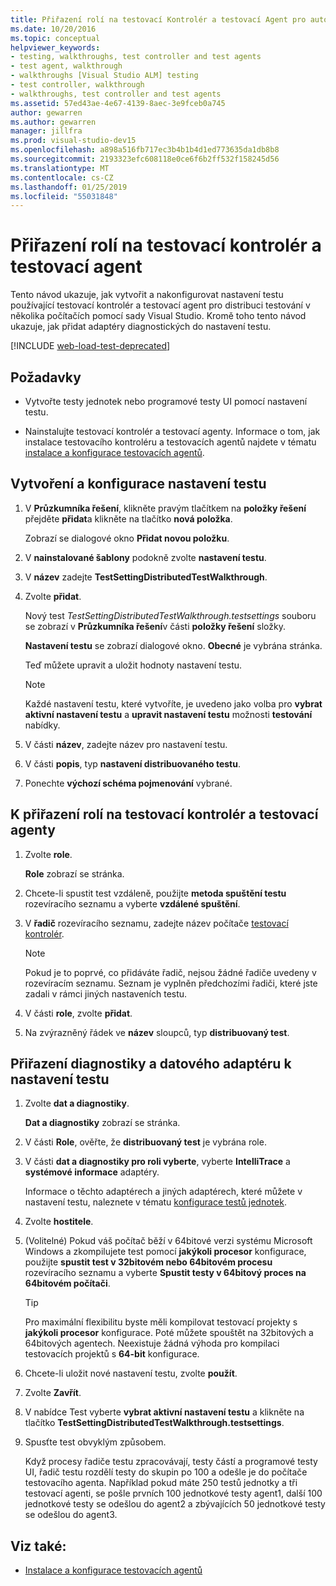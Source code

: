 ```yaml
---
title: Přiřazení rolí na testovací Kontrolér a testovací Agent pro automatizované testování
ms.date: 10/20/2016
ms.topic: conceptual
helpviewer_keywords:
- testing, walkthroughs, test controller and test agents
- test agent, walkthrough
- walkthroughs [Visual Studio ALM] testing
- test controller, walkthrough
- walkthroughs, test controller and test agents
ms.assetid: 57ed43ae-4e67-4139-8aec-3e9fceb0a745
author: gewarren
ms.author: gewarren
manager: jillfra
ms.prod: visual-studio-dev15
ms.openlocfilehash: a898a516fb717ec3b4b1b4d1ed773635da1db8b8
ms.sourcegitcommit: 2193323efc608118e0ce6f6b2ff532f158245d56
ms.translationtype: MT
ms.contentlocale: cs-CZ
ms.lasthandoff: 01/25/2019
ms.locfileid: "55031848"
---
```

# <a name="assign-roles-to-a-test-controller-and-test-agent"></a>Přiřazení rolí na testovací kontrolér a testovací agent

Tento návod ukazuje, jak vytvořit a nakonfigurovat nastavení testu používající testovací kontrolér a testovací agent pro distribuci testování v několika počítačích pomocí sady Visual Studio. Kromě toho tento návod ukazuje, jak přidat adaptéry diagnostických do nastavení testu.

[!INCLUDE [web-load-test-deprecated](includes/web-load-test-deprecated.md)]

## <a name="prerequisites"></a>Požadavky

-   Vytvořte testy jednotek nebo programové testy UI pomocí nastavení testu.

-   Nainstalujte testovací kontrolér a testovací agenty. Informace o tom, jak instalace testovacího kontroléru a testovacích agentů najdete v tématu [instalace a konfigurace testovacích agentů](../test/lab-management/install-configure-test-agents.md).

## <a name="to-create-and-configure-a-test-setting"></a>Vytvoření a konfigurace nastavení testu

1.  V **Průzkumníka řešení**, klikněte pravým tlačítkem na **položky řešení** přejděte **přidat**a klikněte na tlačítko **nová položka**.

     Zobrazí se dialogové okno **Přidat novou položku**.

2.  V **nainstalované šablony** podokně zvolte **nastavení testu**.

3.  V **název** zadejte **TestSettingDistributedTestWalkthrough**.

4.  Zvolte **přidat**.

     Nový test *TestSettingDistributedTestWalkthrough.testsettings* souboru se zobrazí v **Průzkumníka řešení**v části **položky řešení** složky.

     **Nastavení testu** se zobrazí dialogové okno. **Obecné** je vybrána stránka.

     Teď můžete upravit a uložit hodnoty nastavení testu.

    > [!NOTE]
    > Každé nastavení testu, které vytvoříte, je uvedeno jako volba pro **vybrat aktivní nastavení testu** a **upravit nastavení testu** možnosti **testování** nabídky.

5.  V části **název**, zadejte název pro nastavení testu.

6.  V části **popis**, typ **nastavení distribuovaného testu**.

7.  Ponechte **výchozí schéma pojmenování** vybrané.

## <a name="to-assign-roles-to-a-test-controller-and-test-agents"></a>K přiřazení rolí na testovací kontrolér a testovací agenty

1.  Zvolte **role**.

     **Role** zobrazí se stránka.

2.  Chcete-li spustit test vzdáleně, použijte **metoda spuštění testu** rozevíracího seznamu a vyberte **vzdálené spuštění**.

3.  V **řadič** rozevíracího seznamu, zadejte název počítače [testovací kontrolér](../test/lab-management/install-configure-test-agents.md).

    > [!NOTE]
    > Pokud je to poprvé, co přidáváte řadič, nejsou žádné řadiče uvedeny v rozevíracím seznamu. Seznam je vyplněn předchozími řadiči, které jste zadali v rámci jiných nastaveních testu.

4.  V části **role**, zvolte **přidat**.

5.  Na zvýrazněný řádek ve **název** sloupců, typ **distribuovaný test**.

## <a name="to-assign-a-diagnostic-and-data-adapter-to-your-test-setting"></a>Přiřazení diagnostiky a datového adaptéru k nastavení testu

1.  Zvolte **dat a diagnostiky**.

     **Dat a diagnostiky** zobrazí se stránka.

2.  V části **Role**, ověřte, že **distribuovaný test** je vybrána role.

3.  V části **dat a diagnostiky pro roli vyberte**, vyberte **IntelliTrace** a **systémové informace** adaptéry.

     Informace o těchto adaptérech a jiných adaptérech, které můžete v nastavení testu, naleznete v tématu [konfigurace testů jednotek](../test/configure-unit-tests-by-using-a-dot-runsettings-file.md).

4.  Zvolte **hostitele**.

5.  (Volitelné) Pokud váš počítač běží v 64bitové verzi systému Microsoft Windows a zkompilujete test pomocí **jakýkoli procesor** konfigurace, použijte **spustit test v 32bitovém nebo 64bitovém procesu** rozevíracího seznamu a vyberte **Spustit testy v 64bitový proces na 64bitovém počítači**.

    > [!TIP]
    > Pro maximální flexibilitu byste měli kompilovat testovací projekty s **jakýkoli procesor** konfigurace. Poté můžete spouštět na 32bitových a 64bitových agentech. Neexistuje žádná výhoda pro kompilaci testovacích projektů s **64-bit** konfigurace.

6.  Chcete-li uložit nové nastavení testu, zvolte **použít**.

7.  Zvolte **Zavřít**.

8.  V nabídce Test vyberte **vybrat aktivní nastavení testu** a klikněte na tlačítko **TestSettingDistributedTestWalkthrough.testsettings**.

9. Spusťte test obvyklým způsobem.

     Když procesy řadiče testu zpracovávají, testy částí a programové testy UI, řadič testu rozdělí testy do skupin po 100 a odešle je do počítače testovacího agenta. Například pokud máte 250 testů jednotky a tři testovací agenti, se pošle prvních 100 jednotkové testy agent1, další 100 jednotkové testy se odešlou do agent2 a zbývajících 50 jednotkové testy se odešlou do agent3.

## <a name="see-also"></a>Viz také:

- [Instalace a konfigurace testovacích agentů](../test/lab-management/install-configure-test-agents.md)